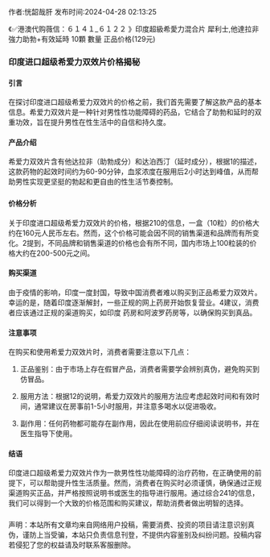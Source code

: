 <p>作者:恍韶哉肝 发布时间:2024-04-28 02:13:25</p>
<p>《✅港澳代购薇信：６１４１_６１２２ 》印度超級希愛力混合片 犀利士,他達拉非 強力助勃+有效延時 10顆 數量 正品价格(129元) </p>
									<h3 style></h3><h3 style>印度进口超级希爱力双效片价格揭秘</h3><h4 style>引言</h4><p>在探讨印度进口超级希爱力双效片的价格之前，我们首先需要了解这款产品的基本信息。希爱力双效片是一种针对男性性功能障碍的药品，它结合了助勃和延时的双重功效，旨在提升男性在性生活中的自信和持久度。</p><h4 style>产品介绍</h4><p>希爱力双效片含有他达拉非（助勃成分）和达泊西汀（延时成分），根据1的描述，这款药物的起效时间约为60-90分钟，血浆浓度在服用后2小时达到峰值，从而帮助男性实现更坚挺的勃起和更自由的性生活节奏控制。</p><h3 style></h3><h4 style>价格分析</h4><p>关于印度进口超级希爱力双效片的价格，根据210的信息，一盒（10粒）的价格大约在160元人民币左右。然而，这个价格可能会因不同的销售渠道和品牌而有所变化。2提到，不同品牌和销售渠道的价格也会有所不同，国内市场上100粒装的价格大约在200-500元之间。</p><h4 style>购买渠道</h4><p>由于疫情的影响，印度一度封国，导致中国消费者难以购买到正品希爱力双效片。幸运的是，随着印度逐渐解封，一些正规的网上药房开始恢复营业。4建议，消费者应该通过正规的渠道购买，如印度 药房和阿波罗药房等，以确保购买到真品。</p><h4 style>注意事项</h4><p>在购买和使用希爱力双效片时，消费者需要注意以下几点：</p><ol style class><li><p>正品鉴别：由于市场上存在假冒产品，消费者需要学会辨别真伪，避免购买到仿冒品。</p></li><li><p>服用方法：根据12的说明，希爱力双效片的服用方法应考虑起效时间和有效时间，通常建议在房事前1-5小时服用，并注意多喝水以促进吸收。</p></li><li><p>副作用：任何药物都可能存在副作用，因此在使用前应仔细阅读说明书，并在医生指导下使用。</p></li></ol><h4 style>结语</h4><p>印度进口超级希爱力双效片作为一款男性性功能障碍的治疗药物，在正确使用的前提下，可以帮助提升性生活质量。然而，消费者在购买时必须谨慎，确保通过正规渠道购买正品，并严格按照说明书或医生的指导进行服用。通过综合241的信息，我们可以得到一个大致的价格范围和购买建议，帮助消费者做出明智的选择。</p><p></p><h3 style></h3><p></p>				声明：本站所有文章均来自网络用户投稿，需要消费、投资的项目请注意识别真伪，谨防上当受骗，本站只负责信息刊登，不提供内容鉴别及纠纷问题。投稿内容若侵犯了您的权益请及时联系客服删除。				

